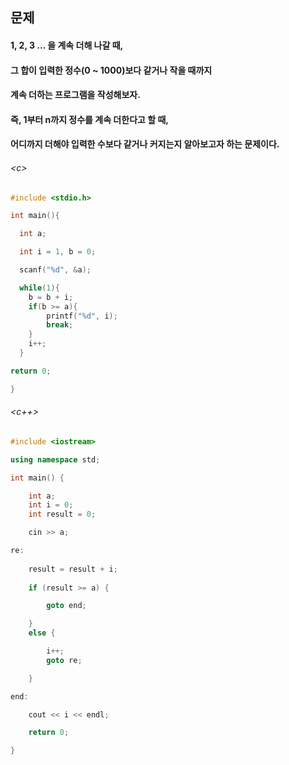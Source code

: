 
## 문제
#### 1, 2, 3 ... 을 계속 더해 나갈 때,
#### 그 합이 입력한 정수(0 ~ 1000)보다 같거나 작을 때까지
#### 계속 더하는 프로그램을 작성해보자.

#### 즉, 1부터 n까지 정수를 계속 더한다고 할 때,
#### 어디까지 더해야 입력한 수보다 같거나 커지는지 알아보고자 하는 문제이다.

###### \<c\>
```c
#include <stdio.h>

int main(){

  int a;

  int i = 1, b = 0;

  scanf("%d", &a);

  while(1){
    b = b + i;
    if(b >= a){
        printf("%d", i);
        break;
    }
    i++;
  }

return 0;

}
```

###### \<c++\>
```c++
#include <iostream>

using namespace std;

int main() {

	int a;
	int i = 0;
	int result = 0;

	cin >> a;

re:
	
	result = result + i;
	
	if (result >= a) {

		goto end;

	}
	else {

		i++;
		goto re;

	}

end:

	cout << i << endl;

	return 0;

}

```
